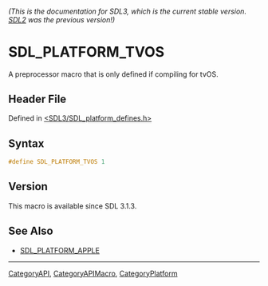 ###### (This is the documentation for SDL3, which is the current stable version. [SDL2](https://wiki.libsdl.org/SDL2/) was the previous version!)
# SDL_PLATFORM_TVOS

A preprocessor macro that is only defined if compiling for tvOS.

## Header File

Defined in [<SDL3/SDL_platform_defines.h>](https://github.com/libsdl-org/SDL/blob/main/include/SDL3/SDL_platform_defines.h)

## Syntax

```c
#define SDL_PLATFORM_TVOS 1
```

## Version

This macro is available since SDL 3.1.3.

## See Also

- [SDL_PLATFORM_APPLE](SDL_PLATFORM_APPLE)

----
[CategoryAPI](CategoryAPI), [CategoryAPIMacro](CategoryAPIMacro), [CategoryPlatform](CategoryPlatform)

